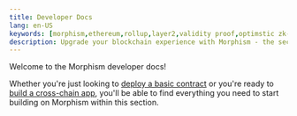 ```yaml
---
title: Developer Docs
lang: en-US
keywords: [morphism,ethereum,rollup,layer2,validity proof,optimstic zk-rollup]
description: Upgrade your blockchain experience with Morphism - the secure decentralized, cost0efficient, and high-performing optimstic zk-rollup solution. Try it now!
---
```


Welcome to the Morphism developer docs!

Whether you're just looking to [deploy a basic contract](./build-on-morphism/2-development-setup.md) or you're ready to [build a cross-chain app](./build-on-morphism/3-bridge-between-morphism-and-ethereum.md), you'll be able to find everything you need to start building on Morphism within this section.


